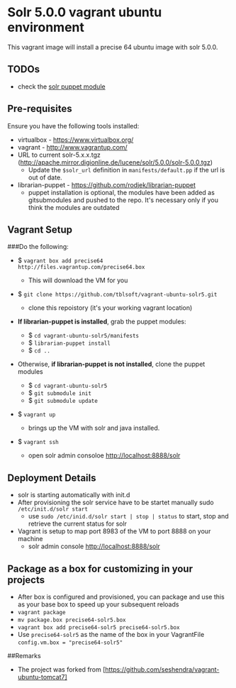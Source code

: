# Solr 5.0.0 vagrant ubuntu environment

This vagrant image will install a precise 64 ubuntu image with solr 5.0.0.

## TODOs
* check the [solr puppet module](https://forge.puppetlabs.com/vamsee/solr)

## Pre-requisites
Ensure you have the following tools installed:
* virtualbox - https://www.virtualbox.org/
* vagrant - http://www.vagrantup.com/
* URL to current solr-5.x.x.tgz (http://apache.mirror.digionline.de/lucene/solr/5.0.0/solr-5.0.0.tgz)
	* Update the `$solr_url` definition in `manifests/default.pp` if the url is out of date.
* librarian-puppet - https://github.com/rodjek/librarian-puppet
	* puppet installation is optional, the modules have been added as gitsubmodules and pushed to the repo. It's necessary only if you think the modules are outdated

## Vagrant Setup
###Do the following:
* $ ```vagrant box add precise64 http://files.vagrantup.com/precise64.box```
	* This will download the VM for you
* $ ```git clone https://github.com/tblsoft/vagrant-ubuntu-solr5.git```
	* clone this repoistory (it's your working vagrant location)
* **If librarian-puppet is installed**, grab the puppet modules:
	* $ ```cd vagrant-ubuntu-solr5/manifests```
	* $ ```librarian-puppet install```
	* $ ```cd ..```

* Otherwise, **if librarian-puppet is not installed**, clone the puppet modules
	* $ ```cd vagrant-ubuntu-solr5```
	* $ ```git submodule init```
  	* $ ```git submodule update```

* $ ```vagrant up```
	* brings up the VM with solr and java installed.
* $ ```vagrant ssh```
	* open solr admin consoloe [http://localhost:8888/solr](http://localhost:8888/solr)

## Deployment Details
* solr is starting automatically with init.d
* After provisioning the solr service have to be startet manually sudo ```/etc/init.d/solr start```
  * use ```sudo /etc/inid.d/solr start | stop | status``` to start, stop and retrieve the current status for solr
* Vagrant is setup to map port 8983 of the VM to port 8888 on your machine
	*  solr admin console [http://localhost:8888/solr](http://localhost:8888/solr)

## Package as a box for customizing in your projects
* After box is configured and provisioned, you can package and use this as your base box to speed up your subsequent reloads
* ```vagrant package```
* ```mv package.box precise64-solr5.box```
* ```vagrant box add precise64-solr5 precise64-solr5.box```
* Use ```precise64-solr5``` as the name of the box in your VagrantFile ```config.vm.box = "precise64-solr5"```

##Remarks
* The project was forked from [https://github.com/seshendra/vagrant-ubuntu-tomcat7]


